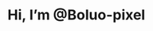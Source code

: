 # Hi, I’m @Boluo-pixel

<!---
Boluo-pixel/Boluo-pixel is a ✨ special ✨ repository because its `README.md` (this file) appears on your GitHub profile.
You can click the Preview link to take a look at your changes.
--->
